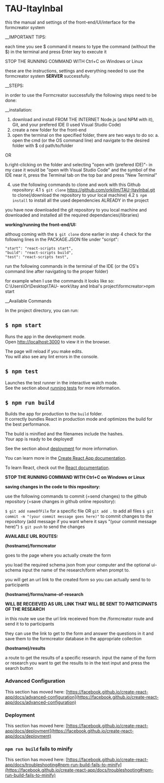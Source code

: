 # TAU-ItayInbal

this the manual and settings of the front-end/UI/interface for the formcreator system

__IMPORTANT TIPS:

each time you see $ command it means to type the command (without the $) in the terminal and press Enter key to execute it

STOP THE RUNNING COMMAND WITH Ctrl+C on Windows or Linux

these are the instructions, settings and everything needed to use the formcreator system __SERVER__ successfully.

__STEPS:

in order to use the Formcreator successfully the following steps need to be done:

__installation:

1. download and install FROM THE INTERNET Node.js (and NPM with it), Git, and your prefered IDE (I used Visual Studio Code)
2. create a new folder for the front-end
3. open the terminal on the specified folder, there are two ways to do so:
 a. open the cmd (or the OS command line) and navigate to the desired folder with $ cd path/to/folder

OR

 b.right-clicking on the folder and selecting "open with (prefered IDE)"- in my case it would be "open with Visual Studio Code" and the symbol of the IDE near it, press the Terminal tab on the top bar and press "New Terminal"


4. use the following commands to clone and work with this Github repository:
 4.1 ```$ git clone``` https://github.com/orkilim/TAU-ItayInbal.git to clone(/download the repository to your local machine) 
 4.2 ```$ npm install``` to install all the used dependencies ALREADY in the project

you have now downloaded the git repository to you local machine and downloaded and installed all the required dependancies(/libraries)

__working/running the front-end/UI:__

althoug coming with the ```$ git clone``` done earlier in step 4 check for the following lines in the PACKAGE.JSON file under "script":

    "start": "react-scripts start",
    "build": "react-scripts build",
    "test": "react-scripts test",


run the following commands in the terminal of the IDE (or the OS's command line after navigating to the proper folder)


for example when I use the commands it looks like so: C:\Users\Or\Desktop\TAU- work\Itay and Inbal's project\formcreator>npm start

__Available Commands

In the project directory, you can run:

 ## ```$ npm start```

Runs the app in the development mode.\
Open [http://localhost:3000](http://localhost:3000) to view it in the browser.

The page will reload if you make edits.\
You will also see any lint errors in the console.

## ```$ npm test```

Launches the test runner in the interactive watch mode.\
See the section about [running tests](https://facebook.github.io/create-react-app/docs/running-tests) for more information.

## ```$ npm run build```

Builds the app for production to the `build` folder.\
It correctly bundles React in production mode and optimizes the build for the best performance.

The build is minified and the filenames include the hashes.\
Your app is ready to be deployed!

See the section about [deployment](https://facebook.github.io/create-react-app/docs/deployment) for more information.


You can learn more in the [Create React App documentation](https://facebook.github.io/create-react-app/docs/getting-started).

To learn React, check out the [React documentation](https://reactjs.org/).


__STOP THE RUNNING COMMAND WITH Ctrl+C on Windows or Linux__


__saving changes in the code to this repository:__

use the following commands to commit (=send changes) to the github repository (=save changes in github online repository):

```$ git add nameOfFile``` for a specific file OR ```git add .``` to add all files
```$ git commit -m "(your commit message goes here)"``` to commit changes to the repository (add message if you want where it says "(your commit message here)")
```$ git push``` to send the changes


__AVAILABLE URL ROUTES:__

__(hostname)/formcreator__

goes to the page where you actually create the form

you load the required schema json from your computer and the optional ui-schema input the name of the research/form when prompt to.

you will get an url link to the created form so you can actually send to to participants

__(hostname)/forms/name-of-research__

__WILL BE RECEIEVED AS URL LINK THAT WILL BE SENT TO PARTICIPANTS OF THE RESEARCH__

in this route we use the url link receieved from the /formcreator route and send it to to participants

they can use the link to get to the form and answer the questions in it and save them to the formcreator database in the appropriate collection


__(hostname)/results__

a route to get the results of a specific research. input the name of the form or research you want to get the results to in the text input and press the search button

### Advanced Configuration

This section has moved here: [https://facebook.github.io/create-react-app/docs/advanced-configuration](https://facebook.github.io/create-react-app/docs/advanced-configuration)

### Deployment

This section has moved here: [https://facebook.github.io/create-react-app/docs/deployment](https://facebook.github.io/create-react-app/docs/deployment)

### `npm run build` fails to minify

This section has moved here: [https://facebook.github.io/create-react-app/docs/troubleshooting#npm-run-build-fails-to-minify](https://facebook.github.io/create-react-app/docs/troubleshooting#npm-run-build-fails-to-minify)
